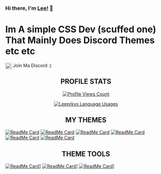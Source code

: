 ### Hi there, I'm [Lee!](https://leeprky.github.io/leeprky/) 👋
# Im A simple CSS Dev (scuffed one) That Mainly Does Discord Themes etc etc

Join Ma Discord :)
<a href="https://discord.gg/Ff3rqAYB89">
  <img align="left" alt="Leeprky's Discord" width="21px" src="https://raw.githubusercontent.com/anuraghazra/anuraghazra/master/assets/discord-round.svg" />
</a>

<h2 align="center">PROFILE STATS</h2>
<a href="https://github.com/leeprky">
  <p align="center">
    <img src="https://komarev.com/ghpvc/?username=Leeprky" alt="Profile Views Count">
  </p>
  <p align="center">
    <img align="center" src="https://github-readme-stats.vercel.app/api?username=Leeprky&show_icons=true&theme=radical" alt="Leeprkys Language Usages">
  </p>
</a>


<h2 align="center">MY THEMES</h2>

[![ReadMe Card](https://github-readme-stats.vercel.app/api/pin/?username=Leeprky&repo=FullyThemedDiscord&theme=radical)](https://github.com/leeprky/FullyThemedDiscord)
[![ReadMe Card](https://github-readme-stats.vercel.app/api/pin/?username=Leeprky&repo=BetterDefaultGlasscord&theme=radical)](https://github.com/leeprky/BetterDefaultGlasscord)
[![ReadMe Card](https://github-readme-stats.vercel.app/api/pin/?username=Leeprky&repo=slook_theme&theme=radical)](https://github.com/leeprky/slook_theme)
[![ReadMe Card](https://github-readme-stats.vercel.app/api/pin/?username=Leeprky&repo=Lode&theme=radical)](https://github.com/leeprky/Lode)
[![ReadMe Card](https://github-readme-stats.vercel.app/api/pin/?username=Leeprky&repo=cybercordtheme-transparent&theme=radical)](https://github.com/leeprky/cybercordtheme-transparent)
[![ReadMe Card](https://github-readme-stats.vercel.app/api/pin/?username=Leeprky&repo=cybercordtheme-yellow&theme=radical)](https://github.com/leeprky/cybercordtheme-yellow)


<h2 align="center">THEME TOOLS</h2>

[![ReadMe Card](https://github-readme-stats.vercel.app/api/pin/?username=Leeprky&repo=FullyThemedDiscord&theme=tokyonight)](https://github.com/leeprky/FullyThemedDiscord)]
[![ReadMe Card](https://github-readme-stats.vercel.app/api/pin/?username=Leeprky&repo=GreenpleBeGone&theme=tokyonight)](https://github.com/leeprky/GreenpleBeGone)]
[![ReadMe Card](https://github-readme-stats.vercel.app/api/pin/?username=Leeprky&repo=MyThemesBasesStuffYeah&theme=dark)](https://github.com/leeprky/MyThemesBasesStuffYeah)]
